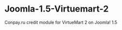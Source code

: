 Joomla-1.5-Virtuemart-2
=======================

Conpay.ru credit module for VirtueMart 2 on Joomla! 1.5